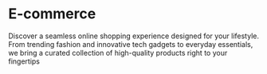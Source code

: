 # E-commerce
Discover a seamless online shopping experience designed for your lifestyle. From trending fashion and innovative tech gadgets to everyday essentials, we bring a curated collection of high-quality products right to your fingertips
